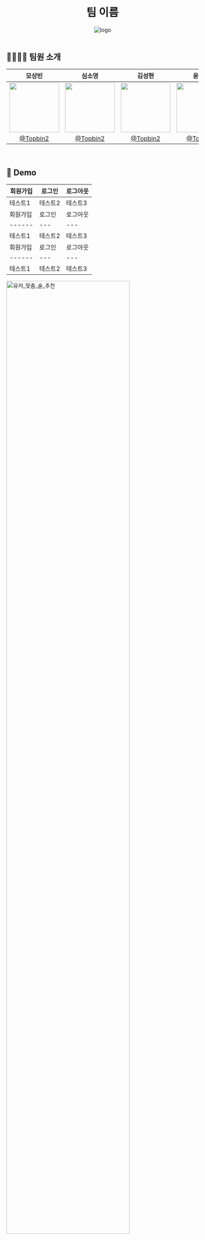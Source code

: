 <h1 align="center">팀 이름</h1>
<div align="center"><img src="https://velog.velcdn.com/images/devfrank9/post/1df259b2-e4cb-473b-8bcd-0388761a596a/image.png" alt="logo" /></div>

<br />

## 👨‍👩‍👧‍👦 팀원 소개

|모상빈|심소영|김성현|윤준영|박소영|
|:-:|:-:|:-:|:-:|:-:|
|<img src="https://velog.velcdn.com/images/sangbin2/post/40523b88-00ae-4280-a486-5fdfb9383965/image.png" width=130>|<img src="https://velog.velcdn.com/images/sangbin2/post/40523b88-00ae-4280-a486-5fdfb9383965/image.png" width=130>|<img src="https://velog.velcdn.com/images/sangbin2/post/40523b88-00ae-4280-a486-5fdfb9383965/image.png" width=130>|<img src="https://velog.velcdn.com/images/sangbin2/post/40523b88-00ae-4280-a486-5fdfb9383965/image.png" width=130>|<img src="https://velog.velcdn.com/images/sangbin2/post/40523b88-00ae-4280-a486-5fdfb9383965/image.png" width=130>|
|[@Topbin2](https://github.com/Topbin2)|[@Topbin2](https://github.com/Topbin2)|[@Topbin2](https://github.com/Topbin2)|[@Topbin2](https://github.com/Topbin2)|[@Topbin2](https://github.com/Topbin2)|

<br />

## 🚀 Demo

|회원가입|로그인|로그아웃|
|------|---|---|
|테스트1|테스트2|테스트3|
|회원가입|로그인|로그아웃|
|------|---|---|
|테스트1|테스트2|테스트3|
|회원가입|로그인|로그아웃|
|------|---|---|
|테스트1|테스트2|테스트3|


<img src="https://user-images.githubusercontent.com/95295766/188596816-3c859867-7a6b-45aa-a0f2-230c871fa164.png" alt="유저_맞춤_술_추천" width=80%> 
</br>
</br>
